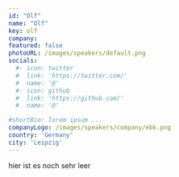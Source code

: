 ```yaml
---
id: "Olf"
name: "Olf"
key: olf
company:
featured: false
photoURL: /images/speakers/default.png
socials:
  #- icon: twitter
  #  link: 'https://twitter.com/'
  #  name: '@'
  #- icon: github
  #  link: 'https://github.com/'
  #  name: '@'

#shortBio: lorem ipsum ...
companyLogo: /images/speakers/company/ebk.png
country: 'Germany'
city: 'Leipzig'
---
```


hier ist es noch sehr leer
